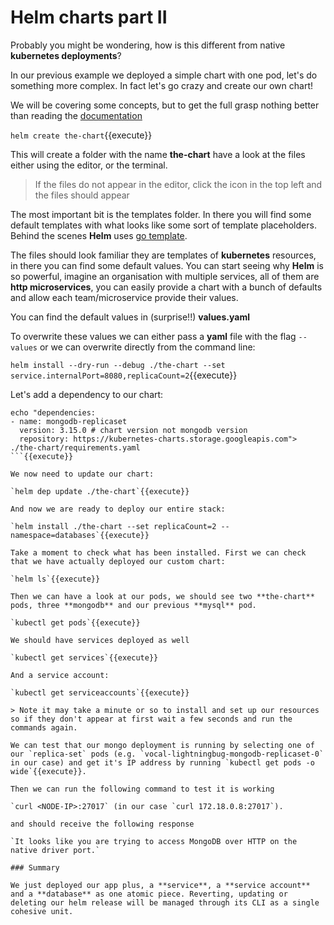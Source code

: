 # Helm charts part II
<link rel="stylesheet" href="https://use.fontawesome.com/releases/v5.6.1/css/all.css" integrity="sha384-gfdkjb5BdAXd+lj+gudLWI+BXq4IuLW5IT+brZEZsLFm++aCMlF1V92rMkPaX4PP" crossorigin="anonymous">


Probably you might be wondering, how is this different from native **kubernetes deployments**?

In our previous example we deployed a simple chart with one pod, let's do something more complex. In fact let's go crazy and create our own chart!

We will be covering some concepts, but to get the full grasp nothing better than reading the [documentation](https://v2.helm.sh/docs/charts/#charts)

`helm create the-chart`{{execute}}

This will create a folder with the name **the-chart** have a look at the files either using the editor, or the terminal.

> If the files do not appear in the editor, click the <i class="fas fa-sync-alt"></i> icon in the top left and the files should appear

The most important bit is the templates folder. In there you will find some default templates with what looks like some sort of template placeholders. Behind the scenes **Helm** uses [go template](https://golang.org/pkg/text/template/).

The files should look familiar they are templates of **kubernetes** resources, in there you can find some default values. You can start seeing why **Helm** is so powerful, imagine an organisation with multiple services, all of them are **http microservices**, you can easily provide a chart with a bunch of defaults and allow each team/microservice provide their values. 

You can find the default values in (surprise!!) **values.yaml**

To overwrite these values we can either pass a **yaml** file with the flag `--values` or we can overwrite directly from the command line:

`helm install --dry-run --debug ./the-chart --set service.internalPort=8080,replicaCount=2`{{execute}}


Let's add a dependency to our chart:

```
echo "dependencies:
- name: mongodb-replicaset
  version: 3.15.0 # chart version not mongodb version
  repository: https://kubernetes-charts.storage.googleapis.com"> ./the-chart/requirements.yaml
```{{execute}}

We now need to update our chart:

`helm dep update ./the-chart`{{execute}}

And now we are ready to deploy our entire stack:

`helm install ./the-chart --set replicaCount=2 --namespace=databases`{{execute}}

Take a moment to check what has been installed. First we can check that we have actually deployed our custom chart:

`helm ls`{{execute}}

Then we can have a look at our pods, we should see two **the-chart** pods, three **mongodb** and our previous **mysql** pod.

`kubectl get pods`{{execute}}

We should have services deployed as well

`kubectl get services`{{execute}}

And a service account:

`kubectl get serviceaccounts`{{execute}}

> Note it may take a minute or so to install and set up our resources so if they don't appear at first wait a few seconds and run the commands again.

We can test that our mongo deployment is running by selecting one of our `replica-set` pods (e.g. `vocal-lightningbug-mongodb-replicaset-0` in our case) and get it's IP address by running `kubectl get pods -o wide`{{execute}}.

Then we can run the following command to test it is working 

`curl <NODE-IP>:27017` (in our case `curl 172.18.0.8:27017`).

and should receive the following response 

`It looks like you are trying to access MongoDB over HTTP on the native driver port.`

### Summary

We just deployed our app plus, a **service**, a **service account** and a **database** as one atomic piece. Reverting, updating or deleting our helm release will be managed through its CLI as a single cohesive unit.
